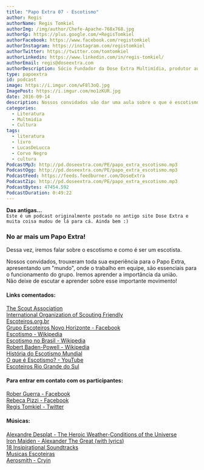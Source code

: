 ```yaml
---
title: "Papo Extra 07 - Escotismo"
author: Regis
authorName: Regis Tomkiel
authorImg: /img/author/Chefe-Apache-768x768.jpg
authorGp: https://plus.google.com/+RegisTomkiel
authorFacebook: https://www.facebook.com/registomkiel
authorInstagram: https://instagram.com/registomkiel
authorTwitter: https://twitter.com/tomtomkiel
authorLinkedin: https://www.linkedin.com/in/regis-tomkiel/
authorEmail: regis@doseextra.com
authorDescription: Sócio Fundador da Dose Extra Multimídia, produtor audiovisual, desenvolvedor web, podcaster, escritor e quando sobra tempo, coleciona videogames e filmes independentes.
type: papoextra
id: podcast
image: https://i.imgur.com/wF8l3oQ.jpg
ImagePost: https://i.imgur.com/mo1zKUR.jpg
date: 2016-09-14
description: Nossos convidados vão dar uma aula sobre o que é escotismo e sua importância.
categories:
  - Literatura
  - Multmidia
  - Cultura
tags:
  - literatura
  - livro
  - LucasDeLucca
  - Corvo Negro
  - cultura
PodcastMp3: http://pd.doseextra.com/PE/papo_extra_escotismo.mp3
PodcastOgg: http://pd.doseextra.com/PE/papo_extra_escotismo.mp3
PodcastFeed: https://feeds.feedburner.com/DoseExtra
PodcastZip: http://pd.doseextra.com/PE/papo_extra_escotismo.mp3
PodcastBytes: 47454.592
PodcastDuration: 0:49:22
---
```

**Das antigas...**   
``Este é um podcast originalmente postado no antigo site Dose Extra e muita coisa mudou de lá para cá. Ainda bem :) ``   

### No ar mais um Papo Extra!

Dessa vez, iremos falar sobre o escotismo e como é ser um escotista.   

Nossos convidados, trouxeram toda sua experiência para o Papo Extra, apresentando um "mundo", onde o trabalho em equipe, são essenciais para o funcionamento do grupo. Iremos aprender a importância da união.   
Não deixe de escutar e aprender sobre esse importante movimento!   



#### Links comentados:

[The Scout Association](//www.facebook.com/scoutassociation?fref=ts&amp;__mref=message_bubble "The Scout Association")   
[International Organization of Scouting Friendly](//www.facebook.com/Scout.brotherhood?__xt__=31.[1041431305%2C%22report_unit_click%22%2C{%22unit_type%22%3A%22ContextItemsUnit%22}]&amp;pnref=lhc "International Organization of Scouting Friendly")   
[Escoteiros.org.br](//escoteiros.org.br/escotismo/ "Escoteiros.org.br")   
[Grupo Escoteiros Novo Horizonte - Facebook](//facebook.com/GrupoEscoteiroNovoHorizonte137 "Grupo Escoteiros Novo Horizonte - Facebook")   
[Escotismo - Wikipedia](//pt.wikipedia.org/wiki/Escotismo "Escotismo - Wikipedia")   
[Escotismo no Brasil - Wikipedia](//pt.wikipedia.org/wiki/Escotismo_no_Brasil "Escotismo no Brasil - Wikipedia")  
[Robert Baden-Powell - Wikipedia](//pt.wikipedia.org/wiki/Robert_Baden-Powell "Robert Baden-Powell - Wikipedia")     
[História do Escotismo Mundial](//pt.scoutwiki.org/Hist%C3%B3ria_do_Escotismo_Mundial "História do Escotismo Mundial")   
[O que é Escotismo? - YouTube](//www.youtube.com/watch?v=p7Zpxrykg50 "O que é Escotismo? - YouTube")   
[Escoteiros Rio Grande do Sul](//www.escoteirosrs.org.br "Escoteiros Rio Grande do Sul")   

#### Para entrar em contato com os participantes:
[Rober Guerra - Facebook](//www.facebook.com/roberzguerra "Rober Guerra - Facebook")   
[Rebeca Pizzi - Facebook](//www.facebook.com/bekahpizzi "Rebeca Pizzi - Facebook")   
[Regis Tomkiel - Twitter](//twitter.com/tomtomkiel "Regis Tomkiel - Twitter")  

#### Músicas:
[Alexandre Desplat - The Heroic Weather-Conditions of the Universe](//www.youtube.com/watch?v=ycNCAslpZF4 "Alexandre Desplat - The Heroic Weather-Conditions of the Universe")  
[Iron Maiden - Alexander The Great (with lyrics)](//www.youtube.com/watch?v=1oTEQf1d9Iw "Iron Maiden - Alexander The Great")   
[18 Insipirational Soundtracks ](//www.youtube.com/watch?v=raM-zSw1N4E "18 Insipirational Soundtracks")  
[Musicas Escoteiras](//www.youtube.com/watch?v=4PYUuZqdBpA "Musicas Escoteiras")   
[Aerosmith - Cryin](//www.youtube.com/watch?v=qfNmyxV2Ncw "Aerosmith - Cryin")   
